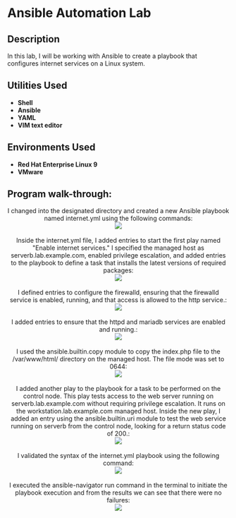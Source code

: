 <h1>Ansible Automation Lab</h1>


<h2>Description</h2>
In this lab, I will be working with Ansible to create a playbook that configures internet services on a Linux system.
<br />


<h2>Utilities Used</h2>

- <b>Shell</b>
- <b>Ansible</b>
- <b>YAML</b>
- <b>VIM text editor</b>

<h2>Environments Used </h2>

- <b>Red Hat Enterprise Linux 9</b> 
- <b>VMware</b>

<h2>Program walk-through:</h2>

<p align="center">
I changed into the designated directory and created a new Ansible playbook named internet.yml using the following commands: <br/>
<img src="https://i.imgur.com/4Kk5PwW.png"/>
<br />
<br />
Inside the internet.yml file, I added entries to start the first play named "Enable internet services." I specified the managed host as serverb.lab.example.com, enabled privilege escalation, and added entries to the playbook to define a task that installs the latest versions of required packages:  <br/>
<img src="https://i.imgur.com/5rRx0Ad.png"/>
<br />
<br />
I defined entries to configure the firewalld, ensuring that the firewalld service is enabled, running, and that access is allowed to the http service.: <br/>
<img src="https://i.imgur.com/nAKifl8.png"/>
<br />
<br />
I added entries to ensure that the httpd and mariadb services are enabled and running.: <br/>
<img src="https://i.imgur.com/zdqDy00.png"/>
<br />
<br />
I used the ansible.builtin.copy module to copy the index.php file to the /var/www/html/ directory on the managed host. The file mode was set to 0644: <br/>
<img src="https://i.imgur.com/7Ji6csB.png"/>
<br />
<br />
I added another play to the playbook for a task to be performed on the control node. This play tests access to the web server running on serverb.lab.example.com without requiring privilege escalation. It runs on the workstation.lab.example.com managed host. Inside the new play, I added an entry using the ansible.builtin.uri module to test the web service running on serverb from the control node, looking for a return status code of 200.: <br/>
<img src="https://i.imgur.com/VmBAQlh.png"/>
<br />
<br />
I validated the syntax of the internet.yml playbook using the following command: <br/>
<img src="https://i.imgur.com/df2Pogu.png"/>
<br />
<br />
I executed the ansible-navigator run command in the terminal to initiate the playbook execution and from the results we can see that there were no failures: <br/>
<img src="https://i.imgur.com/64EPVMH.png"/>
